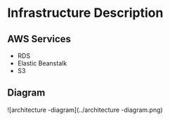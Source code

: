 # Infrastructure Description

## AWS Services

* RDS
* Elastic Beanstalk
* S3

## Diagram

![architecture -diagram](../architecture -diagram.png)